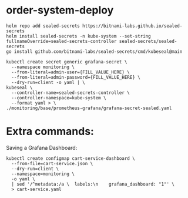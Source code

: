 # order-system-deploy

    helm repo add sealed-secrets https://bitnami-labs.github.io/sealed-secrets
    helm install sealed-secrets -n kube-system --set-string fullnameOverride=sealed-secrets-controller sealed-secrets/sealed-secrets
    go install github.com/bitnami-labs/sealed-secrets/cmd/kubeseal@main

    kubectl create secret generic grafana-secret \
      --namespace monitoring \
      --from-literal=admin-user={FILL_VALUE_HERE} \
      --from-literal=admin-password={FILL_VALUE_HERE} \
      --dry-run=client -o yaml | \
    kubeseal \
      --controller-name=sealed-secrets-controller \
      --controller-namespace=kube-system \
      --format yaml > \
    ./monitoring/base/prometheus-grafana/grafana-secret-sealed.yaml


# Extra commands:

  Saving a Grafana Dashboard:

    kubectl create configmap cart-service-dashboard \
      --from-file=cart-service.json \
      --dry-run=client \
      --namespace=monitoring \
      -o yaml \
      | sed '/^metadata:/a \  labels:\n    grafana_dashboard: "1"' \
      > cart-service.yaml
